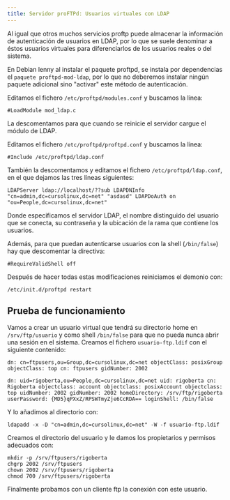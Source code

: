 ```yaml
---
title: Servidor proFTPd: Usuarios virtuales con LDAP
---
```


Al igual que otros muchos servicios proftp puede almacenar la información de autenticación de usuarios en LDAP, por lo que se suele denominar a éstos usuarios virtuales para diferenciarlos de los usuarios reales o del sistema.  
  
En Debian lenny al instalar el paquete proftpd, se instala por dependencias el `paquete proftpd-mod-ldap`, por lo que no deberemos instalar ningún paquete adicional sino "activar" este método de autenticación.  
  
Editamos el fichero `/etc/proftpd/modules.conf` y buscamos la línea:  

    #LoadModule mod_ldap.c

La descomentamos para que cuando se reinicie el servidor cargue el módulo de LDAP.  
  
Editamos el fichero `/etc/proftpd/proftpd.conf` y buscamos la línea:  

    #Include /etc/proftpd/ldap.conf

También la descomentamos y editamos el fichero `/etc/proftpd/ldap.conf`, en el que dejamos las tres líneas siguientes:  

    LDAPServer ldap://localhost/??sub LDAPDNInfo "cn=admin,dc=cursolinux,dc=net" "asdasd" LDAPDoAuth on "ou=People,dc=cursolinux,dc=net"

Donde especificamos el servidor LDAP, el nombre distinguido del usuario que se conecta, su contraseña y la ubicación de la rama que contiene los usuarios.  
  
Además, para que puedan autenticarse usuarios con la shell (`/bin/false`) hay que descomentar la directiva:  

    #RequireValidShell off 

Después de hacer todas estas modificaciones reiniciamos el demonio con:

    /etc/init.d/proftpd restart 

## Prueba de funcionamiento

Vamos a crear un usuario virtual que tendrá su directorio home en `/srv/ftp/usuario` y como shell `/bin/false` para que no pueda nunca abrir una sesión en el sistema. Creamos el fichero `usuario-ftp.ldif` con el siguiente contenido:  

    dn: cn=ftpusers,ou=Group,dc=cursolinux,dc=net objectClass: posixGroup objectClass: top cn: ftpusers gidNumber: 2002

    dn: uid=rigoberta,ou=People,dc=cursolinux,dc=net uid: rigoberta cn: Rigoberta objectclass: account objectclass: posixAccount objectclass: top uidNumber: 2002 gidNumber: 2002 homeDirectory: /srv/ftp/rigoberta userPassword: {MD5}qPXxZ/RPSWTmyZje6CcRDA== loginShell: /bin/false

Y lo añadimos al directorio con:  

    ldapadd -x -D "cn=admin,dc=cursolinux,dc=net" -W -f usuario-ftp.ldif

Creamos el directorio del usuario y le damos los propietarios y permisos adecuados con:  

    mkdir -p /srv/ftpusers/rigoberta 
    chgrp 2002 /srv/ftpusers 
    chown 2002 /srv/ftpusers/rigoberta 
    chmod 700 /srv/ftpusers/rigoberta

Finalmente probamos con un cliente ftp la conexión con este usuario.